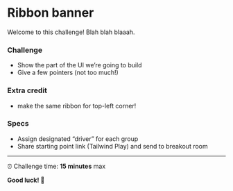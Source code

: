 # Ribbon banner

Welcome to this challenge! Blah blah blaaah.

### Challenge

- Show the part of the UI we’re going to build
- Give a few pointers (not too much!)

### Extra credit

- make the same ribbon for top-left corner!

### Specs

- Assign designated “driver” for each group
- Share starting point link (Tailwind Play) and send to breakout room

---

⏰ Challenge time: **15 minutes** max

**Good luck! 🤞**
